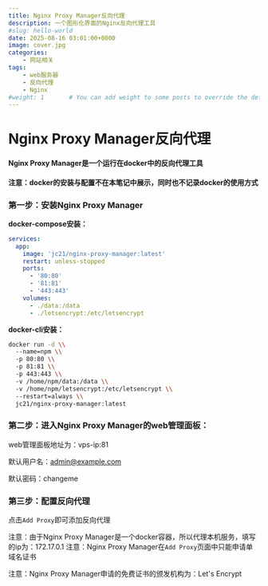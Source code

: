 ```yaml
---
title: Nginx Proxy Manager反向代理
description: 一个图形化界面的Nginx反向代理工具
#slug: hello-world
date: 2025-08-16 03:01:00+0000
image: cover.jpg
categories:
    - 网站相关
tags:
    - web服务器
    - 反向代理
    - Nginx
#weight: 1       # You can add weight to some posts to override the default sorting (date descending)
---
```


# Nginx Proxy Manager反向代理

#### **Nginx Proxy Manager是一个运行在docker中的反向代理工具**

**注意：docker的安装与配置不在本笔记中展示，同时也不记录docker的使用方式**

### **第一步：安装Nginx Proxy Manager**

**docker-compose安装：**

```yaml
services:
  app:
    image: 'jc21/nginx-proxy-manager:latest'
    restart: unless-stopped
    ports:
      - '80:80'
      - '81:81'
      - '443:443'
    volumes:
      - ./data:/data
      - ./letsencrypt:/etc/letsencrypt
```

**docker-cli安装：**

```bash
docker run -d \\
  --name=npm \\
  -p 80:80 \\
  -p 81:81 \\
  -p 443:443 \\
  -v /home/npm/data:/data \\
  -v /home/npm/letsencrypt:/etc/letsencrypt \\
  --restart=always \\
  jc21/nginx-proxy-manager:latest
```

### **第二步：进入Nginx Proxy Manager的web管理面板：**

web管理面板地址为：vps-ip:81

默认用户名：admin@example.com

默认密码：changeme

### 第三步：配置反向代理

点击`Add Proxy`即可添加反向代理

注意：由于Nginx Proxy Manager是一个docker容器，所以代理本机服务，填写的ip为：172.17.0.1 注意：Nginx Proxy Manager在`Add Proxy`页面中只能申请单域名证书

注意：Nginx Proxy Manager申请的免费证书的颁发机构为：Let's Encrypt
